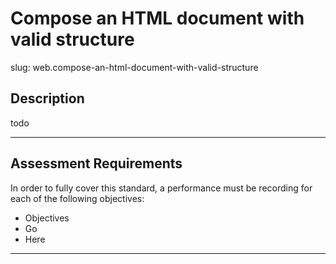 
# Compose an HTML document with valid structure

slug: web.compose-an-html-document-with-valid-structure

## Description
todo

---
## Assessment Requirements
In order to fully cover this standard, a performance must be recording for each of the following objectives:

- Objectives
- Go
- Here


---

